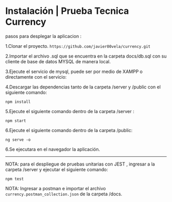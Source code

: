 # Instalación | Prueba Tecnica Currency 


pasos para desplegar la aplicacion : 

1.Clonar el proyecto.
`https://github.com/javier00vela/currency.git`

2.Importar el archivo .sql que se encuentra en la carpeta docs/db.sql con su cliente de base de datos MYSQL de manera local.

3.Ejecute el servicio de mysql, puede ser por medio de XAMPP o directamente con el servicio:  

4.Descargar las dependencias tanto de la carpeta /server y /public con el siguiente comando:  

`npm install`

5.Ejecute el siguiente comando dentro de la carpeta /server :

`npm start`

6.Ejecute el siguiente comando dentro de la carpeta /public:

`ng serve -o`

6.Se ejecutara en el navegador la aplicación.


-----------------
NOTA: para el despliegue de pruebas unitarias con JEST , ingresar a la carpeta /server y ejecutar el siguiente comando:

`npm test`

NOTA: Ingresar a postman e importar el archivo `currency.postman_collection.json` de la carpeta /docs.
